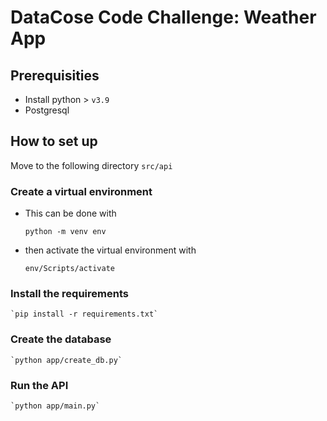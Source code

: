 # DataCose Code Challenge: Weather App

## Prerequisities

- Install python > `v3.9`
- Postgresql

## How to set up

Move to the following directory `src/api`

### Create a virtual environment

- This can be done with

  `python -m venv env`

- then activate the virtual environment with

  `env/Scripts/activate`

### Install the requirements

    `pip install -r requirements.txt`

### Create the database

    `python app/create_db.py`

### Run the API

    `python app/main.py`
